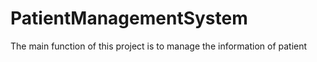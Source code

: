 # PatientManagementSystem
The main function of this project is to manage the information of patient

